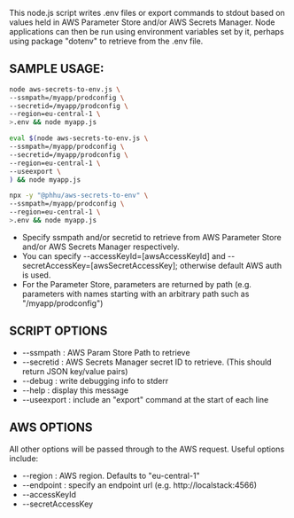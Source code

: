 This node.js script writes .env files or export commands to stdout based on values held in AWS Parameter Store and/or AWS Secrets Manager. Node applications can then be run using environment variables set by it, perhaps using package "dotenv" to retrieve from the .env file.

## SAMPLE USAGE: 

```sh
node aws-secrets-to-env.js \
--ssmpath=/myapp/prodconfig \
--secretid=/myapp/prodconfig \
--region=eu-central-1 \
>.env && node myapp.js

eval $(node aws-secrets-to-env.js \
--ssmpath=/myapp/prodconfig \
--secretid=/myapp/prodconfig \
--region=eu-central-1 \
--useexport \
) && node myapp.js

npx -y "@phhu/aws-secrets-to-env" \
--ssmpath=/myapp/prodconfig \
--region=eu-central-1 \
>.env && node myapp.js
```

* Specify ssmpath and/or secretid to retrieve from AWS Parameter Store and/or AWS Secrets Manager respectively.
* You can specify --accessKeyId=[awsAccessKeyId] and --secretAccessKey=[awsSecretAccessKey]; otherwise default AWS auth is used.
* For the Parameter Store, parameters are returned by path (e.g. parameters with names starting with an arbitrary path such as "/myapp/prodconfig")

## SCRIPT OPTIONS

  * --ssmpath : AWS Param Store Path to retrieve
  * --secretid : AWS Secrets Manager secret ID to retrieve. (This should return JSON key/value pairs)
  * --debug : write debugging info to stderr
  * --help : display this message
  * --useexport : include an "export" command at the start of each line  

## AWS OPTIONS

All other options will be passed through to the AWS request. Useful options include:

  * --region : AWS region. Defaults to "eu-central-1"
  * --endpoint : specify an endpoint url (e.g. http://localstack:4566)
  * --accessKeyId
  * --secretAccessKey
